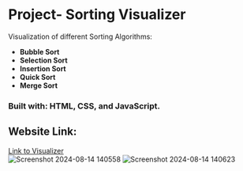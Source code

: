 # Project- Sorting Visualizer
Visualization of different Sorting Algorithms:  
- **Bubble Sort**  
- **Selection Sort**  
- **Insertion Sort**  
- **Quick Sort**  
- **Merge Sort**    
### Built with: HTML, CSS, and JavaScript.  
## Website Link:  
[Link to Visualizer](https://yashhatwargit.github.io/Project-Sorting-Visualizer/)  
![Screenshot 2024-08-14 140558](https://github.com/user-attachments/assets/05320c47-a168-43c6-a1d5-196647c23ac0)
![Screenshot 2024-08-14 140623](https://github.com/user-attachments/assets/cef0a8db-0e9b-4771-a978-85af965bc9e5)
